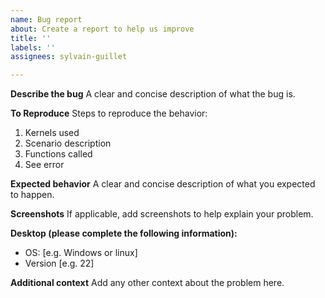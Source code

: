 ```yaml
---
name: Bug report
about: Create a report to help us improve
title: ''
labels: ''
assignees: sylvain-guillet

---
```


**Describe the bug**
A clear and concise description of what the bug is.

**To Reproduce**
Steps to reproduce the behavior:
1. Kernels used
2. Scenario description
3. Functions called
4. See error

**Expected behavior**
A clear and concise description of what you expected to happen.

**Screenshots**
If applicable, add screenshots to help explain your problem.

**Desktop (please complete the following information):**
 - OS: [e.g. Windows or linux]
 - Version [e.g. 22]

**Additional context**
Add any other context about the problem here.
